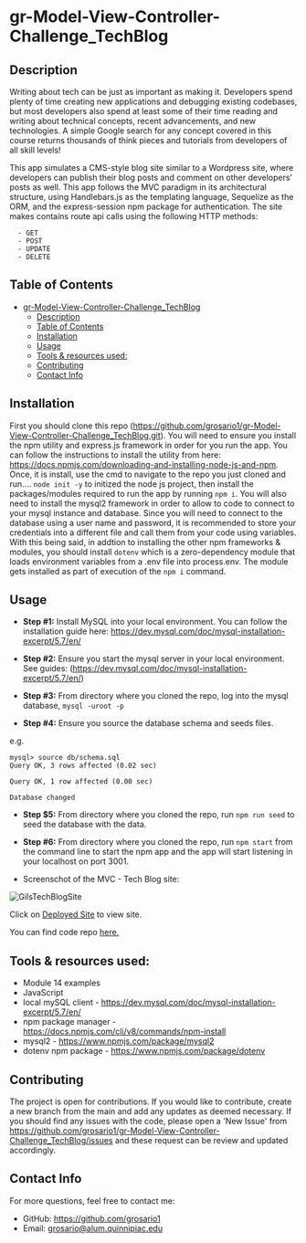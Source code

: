 # gr-Model-View-Controller-Challenge_TechBlog
## Description

Writing about tech can be just as important as making it. Developers spend plenty of time creating new applications and debugging existing codebases, but most developers also spend at least some of their time reading and writing about technical concepts, recent advancements, and new technologies. A simple Google search for any concept covered in this course returns thousands of think pieces and tutorials from developers of all skill levels!

This app simulates a CMS-style blog site similar to a Wordpress site, where developers can publish their blog posts and comment on other developers’ posts as well. This app follows the MVC paradigm in its architectural structure, using Handlebars.js as the templating language, Sequelize as the ORM, and the express-session npm package for authentication. The site makes contains route api calls using the following HTTP methods:

      - GET
      - POST
      - UPDATE
      - DELETE

## Table of Contents
- [gr-Model-View-Controller-Challenge\_TechBlog](#gr-model-view-controller-challenge_techblog)
  - [Description](#description)
  - [Table of Contents](#table-of-contents)
  - [Installation](#installation)
  - [Usage](#usage)
  - [Tools \& resources used:](#tools--resources-used)
  - [Contributing](#contributing)
  - [Contact Info](#contact-info)

## Installation 

First you should clone this repo (https://github.com/grosario1/gr-Model-View-Controller-Challenge_TechBlog.git). You will need to ensure you install the npm utility and express.js framework in order for you run the app. You can follow the instructions to install the utility from here: https://docs.npmjs.com/downloading-and-installing-node-js-and-npm. Once, it is install, use the cmd to navigate to the repo you just cloned and run.... `node init -y` to initized the node js project, then install the packages/modules required to run the app by running `npm i`. You will also need to install the mysql2 framework in order to allow to code to connect to your mysql instance and database. Since you will need to connect to the database using a user name and password, it is recommended to store your credentials into a different file and call them from your code using variables. With this being said, in addtion to installing the other npm frameworks & modules, you should install `dotenv` which is a zero-dependency module that loads environment variables from a .env file into process.env. The module gets installed  as part of execution of the `npm i` command.

## Usage


- **Step #1:** Install MySQL into your local environment. You can follow the installation guide here: https://dev.mysql.com/doc/mysql-installation-excerpt/5.7/en/

- **Step #2:** Ensure you start the mysql server in your local environment. See guides: (https://dev.mysql.com/doc/mysql-installation-excerpt/5.7/en/)

- **Step #3:** From directory where you cloned the repo, log into the mysql database, `mysql -uroot -p`

- **Step #4:** Ensure you source the database schema and seeds files.

e.g.

```
mysql> source db/schema.sql
Query OK, 3 rows affected (0.02 sec)

Query OK, 1 row affected (0.00 sec)

Database changed
```
- **Step $5:** From directory where you cloned the repo, run `npm run seed` to seed the database with the data.

- **Step #6:** From directory where you cloned the repo, run `npm start` from the command line to start the npm app and the app will start listening in your localhost on port 3001.

- Screenschot of the MVC - Tech Blog site:

![GilsTechBlogSite](./gils-tech-blog.jpg)

Click on [Deployed Site]() to view site.

You can find code repo [here.](https://github.com/grosario1/gr-Model-View-Controller-Challenge_TechBlog.git)


## Tools & resources used:

- Module 14 examples
- JavaScript
- local mySQL client - https://dev.mysql.com/doc/mysql-installation-excerpt/5.7/en/
- npm package manager - https://docs.npmjs.com/cli/v8/commands/npm-install
- mysql2 - https://www.npmjs.com/package/mysql2
- dotenv npm package - https://www.npmjs.com/package/dotenv

## Contributing
The project is open for contributions. If you would like to contribute, create a new branch from the main and add any updates as deemed necessary. If you should find any issues with the code, please open a 'New Issue' from https://github.com/grosario1/gr-Model-View-Controller-Challenge_TechBlog/issues and these request can be review and updated accordingly.
## Contact Info
For more questions, feel free to contact me:

- GitHub: https://github.com/grosario1
- Email: grosario@alum.quinnipiac.edu

